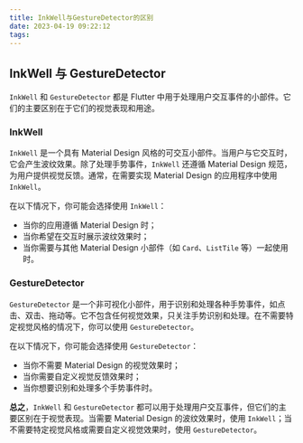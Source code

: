 ```yaml
---
title: InkWell与GestureDetector的区别
date: 2023-04-19 09:22:12
tags:
---
```

## InkWell 与 GestureDetector

`InkWell` 和 `GestureDetector` 都是 Flutter 中用于处理用户交互事件的小部件。它们的主要区别在于它们的视觉表现和用途。

### InkWell
`InkWell` 是一个具有 Material Design 风格的可交互小部件。当用户与它交互时，它会产生波纹效果。除了处理手势事件，`InkWell` 还遵循 Material Design 规范，为用户提供视觉反馈。通常，在需要实现 Material Design 的应用程序中使用 `InkWell`。

在以下情况下，你可能会选择使用 `InkWell`：
- 当你的应用遵循 Material Design 时；
- 当你希望在交互时展示波纹效果时；
- 当你需要与其他 Material Design 小部件（如 `Card`、`ListTile` 等）一起使用时。

### GestureDetector
`GestureDetector` 是一个非可视化小部件，用于识别和处理各种手势事件，如点击、双击、拖动等。它不包含任何视觉效果，只关注手势识别和处理。在不需要特定视觉风格的情况下，你可以使用 `GestureDetector`。

在以下情况下，你可能会选择使用 `GestureDetector`：
- 当你不需要 Material Design 的视觉效果时；
- 当你需要自定义视觉反馈效果时；
- 当你想要识别和处理多个手势事件时。

**总之**，`InkWell` 和 `GestureDetector` 都可以用于处理用户交互事件，但它们的主要区别在于视觉表现。当需要 Material Design 的波纹效果时，使用 `InkWell`；当不需要特定视觉风格或需要自定义视觉效果时，使用 `GestureDetector`。
